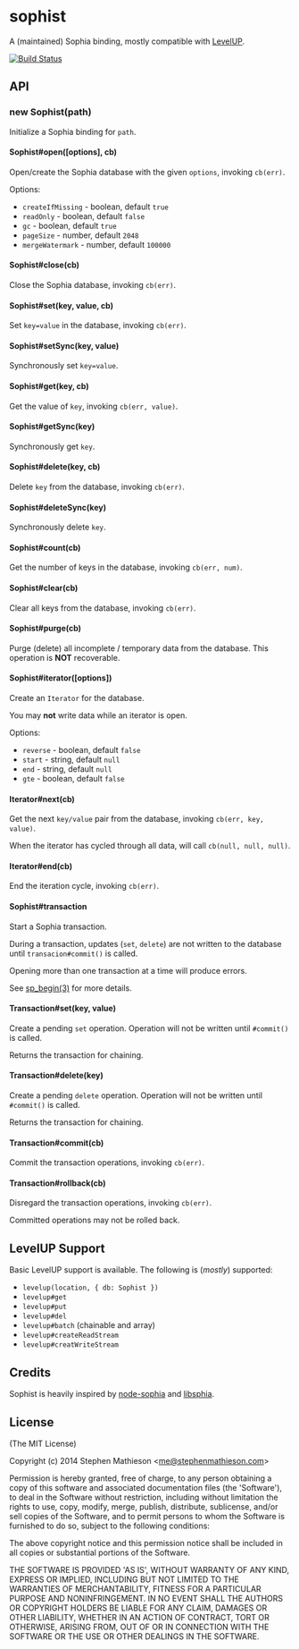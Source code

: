 
# sophist

  A (maintained) Sophia binding, mostly compatible with [LevelUP](https://github.com/rvagg/node-levelup).

[![Build Status](https://travis-ci.org/stephenmathieson/node-sophist.png?branch=master)](https://travis-ci.org/stephenmathieson/node-sophist)

## API

### new Sophist(path)

  Initialize a Sophia binding for `path`.

#### Sophist#open([options], cb)

  Open/create the Sophia database with the given `options`, invoking `cb(err)`.

  Options:

  * `createIfMissing` - boolean, default `true`
  * `readOnly` - boolean, default `false`
  * `gc` - boolean, default `true`
  * `pageSize` - number, default `2048`
  * `mergeWatermark` - number, default `100000`

#### Sophist#close(cb)

  Close the Sophia database, invoking `cb(err)`.

#### Sophist#set(key, value, cb)

  Set `key=value` in the database, invoking `cb(err)`.

#### Sophist#setSync(key, value)

  Synchronously set `key=value`.

#### Sophist#get(key, cb)

  Get the value of `key`, invoking `cb(err, value)`.

#### Sophist#getSync(key)

  Synchronously get `key`.

#### Sophist#delete(key, cb)

  Delete `key` from the database, invoking `cb(err)`.

#### Sophist#deleteSync(key)

  Synchronously delete `key`.

#### Sophist#count(cb)

  Get the number of keys in the database, invoking `cb(err, num)`.

#### Sophist#clear(cb)

  Clear all keys from the database, invoking `cb(err)`.

#### Sophist#purge(cb)

  Purge (delete) all incomplete / temporary data from the database.  This operation is **NOT** recoverable.

#### Sophist#iterator([options])

  Create an `Iterator` for the database.

  You may **not** write data while an iterator is open.

  Options:

  * `reverse` - boolean, default `false`
  * `start` - string, default `null`
  * `end` - string, default `null`
  * `gte` - boolean, default `false`

#### Iterator#next(cb)

  Get the next `key/value` pair from the database, invoking `cb(err, key, value)`.

  When the iterator has cycled through all data, will call `cb(null, null, null)`.

#### Iterator#end(cb)

  End the iteration cycle, invoking `cb(err)`.

#### Sophist#transaction

  Start a Sophia transaction.

  During a transaction, updates (`set`, `delete`) are not written to the database until `transacion#commit()` is called.

  Opening more than one transaction at a time will produce errors.

  See [sp_begin(3)](http://sphia.org/sp_begin.html) for more details.

#### Transaction#set(key, value)

  Create a pending `set` operation.  Operation will not be written until `#commit()` is called.

  Returns the transaction for chaining.

#### Transaction#delete(key)

  Create a pending `delete` operation.  Operation will not be written until `#commit()` is called.

  Returns the transaction for chaining.

#### Transaction#commit(cb)

  Commit the transaction operations, invoking `cb(err)`.

#### Transaction#rollback(cb)

  Disregard the transaction operations, invoking `cb(err)`.

  Committed operations may not be rolled back.

## LevelUP Support

  Basic LevelUP support is available.  The following is (*mostly*) supported:

  - `levelup(location, { db: Sophist })`
  - `levelup#get`
  - `levelup#put`
  - `levelup#del`
  - `levelup#batch` (chainable and array)
  - `levelup#createReadStream`
  - `levelup#creatWriteStream`

## Credits

  Sophist is heavily inspired by [node-sophia](https://github.com/mmalecki/node-sophia) and [libsphia](https://github.com/sphia/libsphia).

## License 

(The MIT License)

Copyright (c) 2014 Stephen Mathieson &lt;me@stephenmathieson.com&gt;

Permission is hereby granted, free of charge, to any person obtaining
a copy of this software and associated documentation files (the
'Software'), to deal in the Software without restriction, including
without limitation the rights to use, copy, modify, merge, publish,
distribute, sublicense, and/or sell copies of the Software, and to
permit persons to whom the Software is furnished to do so, subject to
the following conditions:

The above copyright notice and this permission notice shall be
included in all copies or substantial portions of the Software.

THE SOFTWARE IS PROVIDED 'AS IS', WITHOUT WARRANTY OF ANY KIND,
EXPRESS OR IMPLIED, INCLUDING BUT NOT LIMITED TO THE WARRANTIES OF
MERCHANTABILITY, FITNESS FOR A PARTICULAR PURPOSE AND NONINFRINGEMENT.
IN NO EVENT SHALL THE AUTHORS OR COPYRIGHT HOLDERS BE LIABLE FOR ANY
CLAIM, DAMAGES OR OTHER LIABILITY, WHETHER IN AN ACTION OF CONTRACT,
TORT OR OTHERWISE, ARISING FROM, OUT OF OR IN CONNECTION WITH THE
SOFTWARE OR THE USE OR OTHER DEALINGS IN THE SOFTWARE.